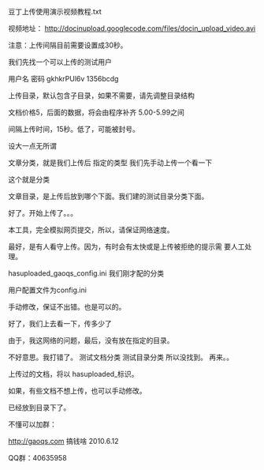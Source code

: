 豆丁上传使用演示视频教程.txt

视频地址： http://docinupload.googlecode.com/files/docin_upload_video.avi

注意：上传间隔目前需要设置成30秒。


我们先找一个可以上传的测试用户

用户名 密码
gkhkrPUl6v 1356bcdg

上传目录，默认包含子目录，如果不需要，请先调整目录结构

文档价格5，后面的数据，将会由程序补齐
5.00-5.99之间

间隔上传时间，15秒。低了，可能被封号。

设大一点无所谓

文章分类，就是我们上传后
指定的类型 我们先手动上传一个看一下

这个就是分类


文章目录，是上传后放到哪个下面。我们建的测试目录分类下面。

好了。开始上传了。。。


本工具，完全模拟网页提交，所以，请保证网络速度。

最好，是有人看守上传。因为，有时会有太快或是上传被拒绝的提示需
要人工处理。

hasuploaded\_gaoqs\_config.ini 我们刚才配的分类

用户配置文件为config.ini

手动修改，保证不出错。也是可以的。

好了，我们上去看一下，传多少了

由于，我这网络的问题，最后，没有放在指定的目录。


不好意思。我打错了。
测试文档分类
测试目录分类
所以没找到。
再来。。

上传过的文档，将以
hasuploaded\_标识。

如果，有些文档不想上传，也可以手动修改。

已经放到目录下了。


不懂可以加群：

http://gaoqs.com
搞钱啥
2010.6.12

QQ群：40635958